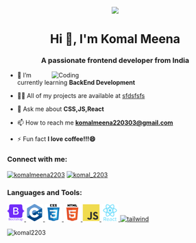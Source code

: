 <p align="center">
  <img src="https://imgur.com/PTg9jRi" />
</p>

<h1 align="center">Hi 👋, I'm Komal Meena</h1>
<h3 align="center">A passionate frontend developer from India</h3>
<img align = "right" width= "400" alt ="Coding" src="https://imgur.com/undefined">

- 🌱 I’m currently learning **BackEnd Development**

- 👨‍💻 All of my projects are available at [sfdsfsfs](sfdsfsfs)

- 💬 Ask me about **CSS,JS,React**

- 📫 How to reach me **komalmeena220303@gmail.com**

- ⚡ Fun fact **I love coffee!!!😄**

<h3 align="left">Connect with me:</h3>
<p align="left">
<a href="https://linkedin.com/in/komalmeena2203" target="blank"><img align="center" src="https://raw.githubusercontent.com/rahuldkjain/github-profile-readme-generator/master/src/images/icons/Social/linked-in-alt.svg" alt="komalmeena2203" height="30" width="40" /></a>
<a href="https://instagram.com/komal_2203" target="blank"><img align="center" src="https://raw.githubusercontent.com/rahuldkjain/github-profile-readme-generator/master/src/images/icons/Social/instagram.svg" alt="komal_2203" height="30" width="40" /></a>
</p>

<h3 align="left">Languages and Tools:</h3>
<p align="left"> <a href="https://getbootstrap.com" target="_blank" rel="noreferrer"> <img src="https://raw.githubusercontent.com/devicons/devicon/master/icons/bootstrap/bootstrap-plain-wordmark.svg" alt="bootstrap" width="40" height="40"/> </a> <a href="https://www.w3schools.com/cpp/" target="_blank" rel="noreferrer"> <img src="https://raw.githubusercontent.com/devicons/devicon/master/icons/cplusplus/cplusplus-original.svg" alt="cplusplus" width="40" height="40"/> </a> <a href="https://www.w3schools.com/css/" target="_blank" rel="noreferrer"> <img src="https://raw.githubusercontent.com/devicons/devicon/master/icons/css3/css3-original-wordmark.svg" alt="css3" width="40" height="40"/> </a> <a href="https://www.w3.org/html/" target="_blank" rel="noreferrer"> <img src="https://raw.githubusercontent.com/devicons/devicon/master/icons/html5/html5-original-wordmark.svg" alt="html5" width="40" height="40"/> </a> <a href="https://developer.mozilla.org/en-US/docs/Web/JavaScript" target="_blank" rel="noreferrer"> <img src="https://raw.githubusercontent.com/devicons/devicon/master/icons/javascript/javascript-original.svg" alt="javascript" width="40" height="40"/> </a> <a href="https://reactjs.org/" target="_blank" rel="noreferrer"> <img src="https://raw.githubusercontent.com/devicons/devicon/master/icons/react/react-original-wordmark.svg" alt="react" width="40" height="40"/> </a> <a href="https://tailwindcss.com/" target="_blank" rel="noreferrer"> <img src="https://www.vectorlogo.zone/logos/tailwindcss/tailwindcss-icon.svg" alt="tailwind" width="40" height="40"/> </a> </p>

<p><img align="center" src="https://github-readme-stats.vercel.app/api/top-langs?username=komal2203&show_icons=true&locale=en&layout=compact" alt="komal2203" /></p>
